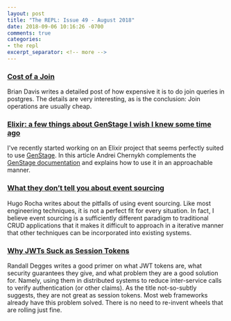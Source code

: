 ```yaml
---
layout: post
title: "The REPL: Issue 49 - August 2018"
date: 2018-09-06 10:16:26 -0700
comments: true
categories:
- the repl
excerpt_separator: <!-- more -->
---
```


### [Cost of a Join][1]

Brian Davis writes a detailed post of how expensive it is to do join queries in postgres. The details are very interesting, as is the conclusion: Join operations are usually cheap.


### [Elixir: a few things about GenStage I wish I knew some time ago][2]

I've recently started working on an Elixir project that seems perfectly suited to use [GenStage][genstage]. In this article Andrei Chernykh complements the [GenStage documentation][genstage] and explains how to use it in an approachable manner.

### [What they don’t tell you about event sourcing][3]

Hugo Rocha writes about the pitfalls of using event sourcing. Like most engineering techniques, it is not a perfect fit for every situation. In fact, I believe event sourcing is a sufficiently different paradigm to traditional CRUD applications that it makes it difficult to approach in a iterative manner that other techniques can be incorporated into existing systems.

### [Why JWTs Suck as Session Tokens][4]

Randall Degges writes a good primer on what JWT tokens are, what security guarantees they give, and what problem they are a good solution for. Namely, using them in distributed systems to reduce inter-service calls to verify authentication (or other claims). As the title not-so-subtly suggests, they are not great as session tokens. Most web frameworks already have this problem solved. There is no need to re-invent wheels that are rolling just fine.

[1]: https://www.brianlikespostgres.com/cost-of-a-join.html
[2]: https://medium.com/@andreichernykh/elixir-a-few-things-about-genstage-id-wish-to-knew-some-time-ago-b826ca7d48ba
[3]: https://medium.com/@hugo.oliveira.rocha/what-they-dont-tell-you-about-event-sourcing-6afc23c69e9a
[4]: https://developer.okta.com/blog/2017/08/17/why-jwts-suck-as-session-tokens
[genstage]: https://hexdocs.pm/gen_stage/GenStage.html
